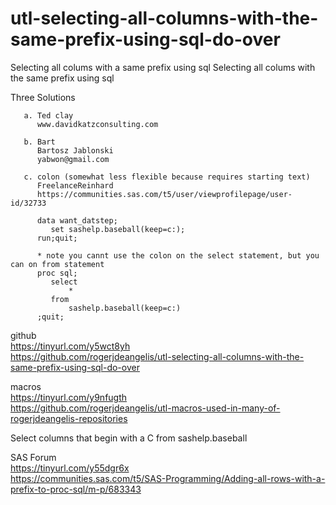 # utl-selecting-all-columns-with-the-same-prefix-using-sql-do-over
Selecting all colums with a same prefix using sql Selecting all colums with the same prefix using sql           
                                                                                                                
   Three Solutions                                                                                              
                                                                                                                
       a. Ted clay                                                                                              
          www.davidkatzconsulting.com                                                                           
                                                                                                                
       b. Bart                                                                                                  
          Bartosz Jablonski                                                                                     
          yabwon@gmail.com                                                                                      
                                                                                                                
       c. colon (somewhat less flexible because requires starting text)                                         
          FreelanceReinhard                                                                                     
          https://communities.sas.com/t5/user/viewprofilepage/user-id/32733                                     
                                                                                                                
          data want_datstep;                                                                                    
             set sashelp.baseball(keep=c:);                                                                     
          run;quit;                                                                                             
                                                                                                                
          * note you cannt use the colon on the select statement, but you can on from statement                 
          proc sql;                                                                                             
             select                                                                                             
                 *                                                                                              
             from                                                                                               
                 sashelp.baseball(keep=c:)                                                                      
          ;quit;                                                                                                
                                                                                                                
github                                                                                                          
https://tinyurl.com/y5wct8yh                                                                                    
https://github.com/rogerjdeangelis/utl-selecting-all-columns-with-the-same-prefix-using-sql-do-over             
                                                                                                                
macros                                                                                                          
https://tinyurl.com/y9nfugth                                                                                    
https://github.com/rogerjdeangelis/utl-macros-used-in-many-of-rogerjdeangelis-repositories                      
                                                                                                                
Select columns that begin with a C from sashelp.baseball                                                        
                                                                                                                
SAS Forum                                                                                                       
https://tinyurl.com/y55dgr6x                                                                                    
https://communities.sas.com/t5/SAS-Programming/Adding-all-rows-with-a-prefix-to-proc-sql/m-p/683343             
                                                       
